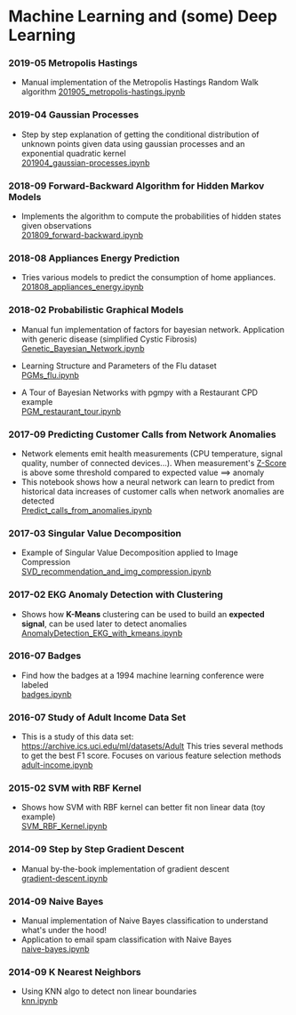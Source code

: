 Machine Learning and (some) Deep Learning 
=======================
### 2019-05 Metropolis Hastings
- Manual implementation of the Metropolis Hastings Random Walk algorithm
[201905_metropolis-hastings.ipynb](/2019-05-metropolis-hastings/20190525-metropolis-hastings.ipynb)

### 2019-04 Gaussian Processes
- Step by step explanation of getting the conditional distribution of unknown points given data using gaussian processes and an exponential quadratic kernel  
[201904_gaussian-processes.ipynb](/2019-04-gaussian-processes/20190424_gaussian_processes.ipynb)

### 2018-09 Forward-Backward Algorithm for Hidden Markov Models
- Implements the algorithm to compute the probabilities of hidden states given observations  
[201809_forward-backward.ipynb](/2018-09-forward_backward-algo-hidden-markov-model/HMM.ipynb)

### 2018-08 Appliances Energy Prediction
- Tries various models to predict the consumption of home appliances.  
[201808_appliances_energy.ipynb](/2018-08-appliances-energy/201808_appliances_energy.ipynb)

### 2018-02 Probabilistic Graphical Models
- Manual fun implementation of factors for bayesian network. Application with generic disease (simplified Cystic Fibrosis)  
[Genetic_Bayesian_Network.ipynb](2018-01-probabilistic-graphical-models/2017-05-genetic-diseases/Genetic_Bayesian_Network.ipynb)

- Learning Structure and Parameters of the Flu dataset  
[PGMs_flu.ipynb](2018-01-probabilistic-graphical-models/2018-01-flu-learning-and-parameters/PGMs_flu.ipynb)

- A Tour of Bayesian Networks with pgmpy with a Restaurant CPD example  
[PGM_restaurant_tour.ipynb](2018-01-probabilistic-graphical-models/2018-02-PGMs-tour-with-restaurant/PGM_restaurant_tour.ipynb)


### 2017-09 Predicting Customer Calls from Network Anomalies
- Network elements emit health measurements (CPU temperature, signal quality, number of connected devices...). When measurement's [Z-Score](https://en.wikipedia.org/wiki/Standard_score) is above some threshold compared to expected value ==> anomaly
- This notebook shows how a neural network can learn to predict from historical data increases of customer calls when network anomalies are detected  
[Predict_calls_from_anomalies.ipynb](/2017-09-predicting-calls-from-network-anomalies/Predict_calls_from_anomalies.ipynb)

### 2017-03 Singular Value Decomposition
- Example of Singular Value Decomposition applied to Image Compression  
[SVD_recommendation_and_img_compression.ipynb](2017-03-singular-value-decomposition/SVD_recommendation_and_img_compression.ipynb)

### 2017-02 EKG Anomaly Detection with Clustering
- Shows how **K-Means** clustering can be used to build an **expected signal**, can be used later to detect anomalies  
[AnomalyDetection_EKG_with_kmeans.ipynb](2017-02-EKG-anomaly-detection-with-clustering/AnomalyDetection_EKG_with_kmeans.ipynb)

### 2016-07 Badges
- Find how the badges at a 1994 machine learning conference were labeled  
[badges.ipynb](2016-07-badges/badges.ipynb)

### 2016-07 Study of Adult Income Data Set
- This is a study of this data set: https://archive.ics.uci.edu/ml/datasets/Adult
This tries several methods to get the best F1 score. Focuses on various feature selection methods  
[adult-income.ipynb](2016-07-adult-income/adult-income.ipynb)

### 2015-02 SVM with RBF Kernel
- Shows how SVM with RBF kernel can better fit non linear data (toy example)  
[SVM_RBF_Kernel.ipynb](2015-02-SVM-RBF-Kernel/SVM_RBF_Kernel.ipynb)

### 2014-09 Step by Step Gradient Descent
- Manual by-the-book implementation of gradient descent  
[gradient-descent.ipynb](2014-09-step-by-step-gradient-descent/gradient-descent.ipynb)  

### 2014-09 Naive Bayes
- Manual implementation of Naive Bayes classification to understand what's under the hood!
- Application to email spam classification with Naive Bayes  
[naive-bayes.ipynb](2014-09-naive-bayes/naive-bayes.ipynb)

### 2014-09 K Nearest Neighbors 
- Using KNN algo to detect non linear boundaries  
[knn.ipynb](2014-09-knn/knn.ipynb)

